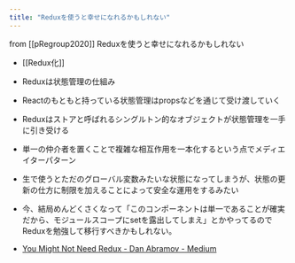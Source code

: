 ```yaml
---
title: "Reduxを使うと幸せになれるかもしれない"
---
```


from [[pRegroup2020]]
Reduxを使うと幸せになれるかもしれない
- [[Redux化]]
- Reduxは状態管理の仕組み
- Reactのもともと持っている状態管理はpropsなどを通じて受け渡していく
- Reduxはストアと呼ばれるシングルトン的なオブジェクトが状態管理を一手に引き受ける
- 単一の仲介者を置くことで複雑な相互作用を一本化するという点でメディエイターパターン
- 生で使うとただのグローバル変数みたいな状態になってしまうが、状態の更新の仕方に制限を加えることによって安全な運用をするみたい
- 今、結局めんどくさくなって「このコンポーネントは単一であることが確実だから、モジュールスコープにsetを露出してしまえ」とかやってるのでReduxを勉強して移行すべきかもしれない。

- [You Might Not Need Redux - Dan Abramov - Medium](https://medium.com/@dan_abramov/you-might-not-need-redux-be46360cf367)
